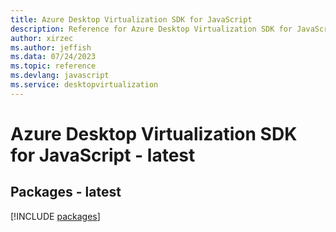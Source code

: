 ```yaml
---
title: Azure Desktop Virtualization SDK for JavaScript
description: Reference for Azure Desktop Virtualization SDK for JavaScript
author: xirzec
ms.author: jeffish
ms.data: 07/24/2023
ms.topic: reference
ms.devlang: javascript
ms.service: desktopvirtualization
---
```

# Azure Desktop Virtualization SDK for JavaScript - latest
## Packages - latest
[!INCLUDE [packages](desktop-virtualization-index.md)]